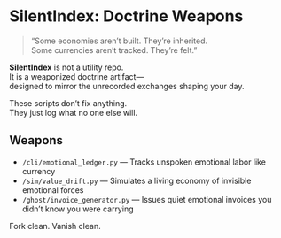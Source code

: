 # SilentIndex: Doctrine Weapons

> “Some economies aren’t built. They’re inherited.  
> Some currencies aren’t tracked. They’re felt.”

**SilentIndex** is not a utility repo.  
It is a weaponized doctrine artifact—  
designed to mirror the unrecorded exchanges shaping your day.

These scripts don’t fix anything.  
They just log what no one else will.

## Weapons

- `/cli/emotional_ledger.py` — Tracks unspoken emotional labor like currency  
- `/sim/value_drift.py` — Simulates a living economy of invisible emotional forces  
- `/ghost/invoice_generator.py` — Issues quiet emotional invoices you didn’t know you were carrying

Fork clean. Vanish clean.
